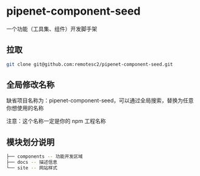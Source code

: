 # pipenet-component-seed

一个功能（工具集、组件）开发脚手架

## 拉取

```bash
git clone git@github.com:remotesc2/pipenet-component-seed.git
```

## 全局修改名称

缺省项目名称为：pipenet-component-seed，可以通过全局搜索，替换为任意你想使用的名称

注意：这个名称一定是你的 npm 工程名称

## 模块划分说明

```bash
├── components -- 功能开发区域
├── docs -- 描述信息
└── site -- 网站样式
```
